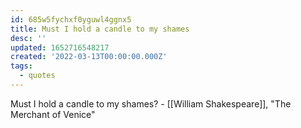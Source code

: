 ```yaml
---
id: 685w5fychxf0yguwl4ggnx5
title: Must I hold a candle to my shames
desc: ''
updated: 1652716548217
created: '2022-03-13T00:00:00.000Z'
tags:
  - quotes
---
```


Must I hold a candle to my shames? - [[William Shakespeare]], "The Merchant of Venice"
